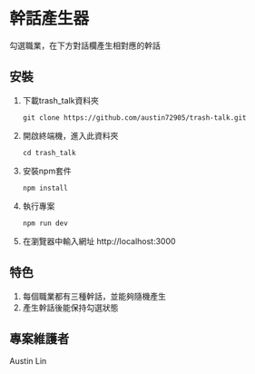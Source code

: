 # 幹話產生器

勾選職業，在下方對話欄產生相對應的幹話

## 安裝

1. 下載trash_talk資料夾

    ```
    git clone https://github.com/austin72905/trash-talk.git
    ```


2. 開啟終端機，進入此資料夾

    ```
    cd trash_talk
    ```

3. 安裝npm套件

    ```
    npm install
    ```

4. 執行專案

    ```
    npm run dev
    ```

5. 在瀏覽器中輸入網址 http://localhost:3000

## 特色

1. 每個職業都有三種幹話，並能夠隨機產生
2. 產生幹話後能保持勾選狀態

## 專案維護者

Austin Lin